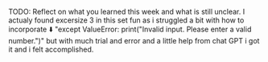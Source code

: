 TODO: Reflect on what you learned this week and what is still unclear.
I actualy found excersize 3 in this set fun as i struggled a bit with how to incorporate ⬇️
    "except ValueError:
            print("Invalid input. Please enter a valid number.")"
but with much trial and error and a little help from chat GPT i got it and i felt accomplished.
